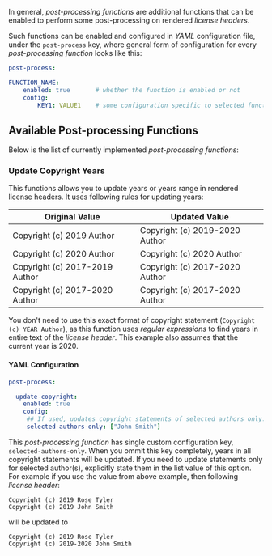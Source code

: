 In general, _post-processing functions_ are additional functions that can be enabled to perform some post-processing on rendered _license headers_.

Such functions can be enabled and configured in _YAML_ configuration file, under the `post-process` key, where general form of configuration for every _post-processing function_ looks like this:

```yaml
post-process:

FUNCTION_NAME:
    enabled: true       # whether the function is enabled or not
    config:
        KEY1: VALUE1    # some configuration specific to selected function
```

## Available Post-processing Functions
Below is the list of currently implemented _post-processing functions_:

### Update Copyright Years
This functions allows you to update years or years range in rendered license
headers. It uses following rules for updating years:

| Original Value                 | Updated Value                  |
|--------------------------------|--------------------------------|
| Copyright (c) 2019 Author      | Copyright (c) 2019-2020 Author |
| Copyright (c) 2020 Author      | Copyright (c) 2020 Author      |
| Copyright (c) 2017-2019 Author | Copyright (c) 2017-2020 Author |
| Copyright (c) 2017-2020 Author | Copyright (c) 2017-2020 Author |

You don't need to use this exact format of copyright statement
(`Copyright (c) YEAR Author`), as this function uses _regular expressions_ to
find years in entire text of the _license header_. This example also assumes
that the current year is 2020.

#### YAML Configuration

```yaml
post-process:

  update-copyright:
    enabled: true
    config:
     ## If used, updates copyright statements of selected authors only.
     selected-authors-only: ["John Smith"]
```

This _post-processing function_ has single custom configuration key,
`selected-authors-only`. When you ommit this key completely, years in all
copyright statements will be updated. If you need to update statements only
for selected author(s), explicitly state them in the list value of this option.
For example if you use the value from above example, then following
_license header_:

```
Copyright (c) 2019 Rose Tyler
Copyright (c) 2019 John Smith
```

will be updated to

```
Copyright (c) 2019 Rose Tyler
Copyright (c) 2019-2020 John Smith
```